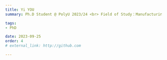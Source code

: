 ```yaml
---
title: Yi YOU  
summary: Ph.D Student @ PolyU 2023/24 <br> Field of Study：Manufacturing Planning, Scheduling and Execution <br> B.E. (Central South University)，M.Sc. (The University of Hong Kong)

tags:
- PhD

date: 2023-09-25
order: 4
# external_link: http://github.com

---
```

